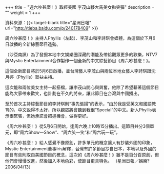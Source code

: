 +++
title = "週六吵甚麽！》取經美國 李茂山夥大馬美女拋笑彈"
description = ""
weight = 1
+++

資料來源：{{< target-blank title="星洲日報" url="http://tieba.baidu.com/p/240178409" >}}

周六吵甚麼！》主持人Phyllis（左起）、李茂山和李詩琪會媒體，為這個於下月6日啟播的全新綜藝節目造勢。 

（沙亞南訊）為了發掘本地中文娛樂圈深藏的潛能及帶給觀眾更多的歡樂，NTV7與Mystic Entertainment合作製作一個全新的中文綜藝節目《周六吵甚麼！》。 

這個全新節目將於5月6日啟播，並台灣藝人李茂山與兩位本地女藝人李詩琪跟沈月婷（Phyllis）聯袂主持。 


這次能和兩位美女主持一起搭檔，讓李茂山開心與興奮，他除了希望藉著這個節目能為大家帶來歡笑，也計劃在不久的將來，讓此節目在台灣與中國播出。 

至於首次主持綜藝節目的李詩琪則“事先張揚”的表示，“由於我是受英文和國語教育的，中文說得不太好，所以觀眾將會聽到我很“Special”的中文。新人Phyllis表示很緊張，但她承諾會把握機會，做得更好。 

《周六吵甚麼！》從5月6日開始，逢周六晚上10時15分播出。這節目共分3個單元，即“周六Show一Show”、“周六笑一笑”和“周六玩一玩”。 

《周六吵甚麼！》給人感覺不像原創，許多單元的概念讓人有抄襲外國的印象，Mystic Entertainment董事Iris解釋，台灣有許多節目抄自日本，本地以及外國的節目有些則取自美國節目的概念，這次的《周六吵甚麼！》雖不是百分百原創，但他們會慢慢改進，然後加入本地色彩，使節目更具特色。 （星洲日報／娛樂?2006/04/13）